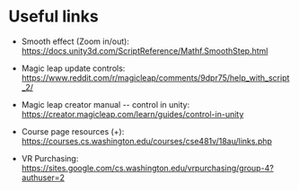 # Useful links
- Smooth effect (Zoom in/out):
https://docs.unity3d.com/ScriptReference/Mathf.SmoothStep.html

- Magic leap update controls:
https://www.reddit.com/r/magicleap/comments/9dpr75/help_with_script_2/

- Magic leap creator manual -- control in unity:
https://creator.magicleap.com/learn/guides/control-in-unity

- Course page resources (+): 
https://courses.cs.washington.edu/courses/cse481v/18au/links.php

- VR Purchasing: 
https://sites.google.com/cs.washington.edu/vrpurchasing/group-4?authuser=2
